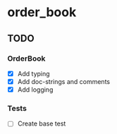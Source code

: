 # order_book
## TODO
### OrderBook
* [x] Add typing
* [x] Add doc-strings and comments
* [x] Add logging

### Tests
* [ ] Create base test
